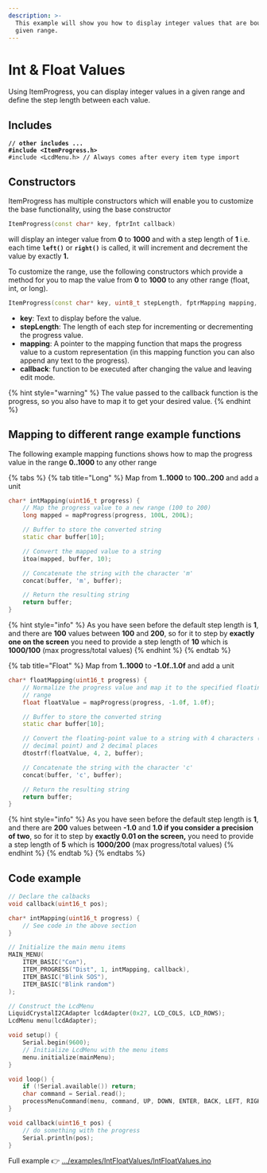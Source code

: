```yaml
---
description: >-
  This example will show you how to display integer values that are bound to a
  given range.
---
```


# Int & Float Values

Using ItemProgress, you can display integer values in a given range and define the step length between each value.

## Includes

<pre class="language-cpp"><code class="lang-cpp"><strong>// other includes ...
</strong><strong>#include &#x3C;ItemProgress.h>
</strong>#include &#x3C;LcdMenu.h> // Always comes after every item type import
</code></pre>

## Constructors

ItemProgress has multiple constructors which will enable you to customize the base functionality, using the base constructor

```cpp
ItemProgress(const char* key, fptrInt callback)
```

will display an integer value from **0** to **1000** and with a step length of **1** i.e. each time **`left()`** or **`right()`** is called, it will increment and decrement the value by exactly **1.**

To customize the range, use the following constructors which provide a method for you to map the value from **0** to **1000** to any other range (float, int, or long).

```cpp
ItemProgress(const char* key, uint8_t stepLength, fptrMapping mapping, fptrInt callback)
```

* **key**: Text to display before the value.
* **stepLength**: The length of each step for incrementing or decrementing the progress value.
* **mapping**: A pointer to the mapping function that maps the progress value to a custom representation (in this mapping function you can also append any text to the progress).
* **callback**: function to be executed after changing the value and leaving edit mode.

{% hint style="warning" %}
The value passed to the callback function is the progress, so you also have to map it to get your desired value.
{% endhint %}

## Mapping to different range example functions

The following example mapping functions shows how to map the progress value in the range **0..1000** to any other range

{% tabs %}
{% tab title="Long" %}
Map from **1..1000** to **100..200** and add a unit

```cpp
char* intMapping(uint16_t progress) {
    // Map the progress value to a new range (100 to 200)
    long mapped = mapProgress(progress, 100L, 200L);

    // Buffer to store the converted string
    static char buffer[10];

    // Convert the mapped value to a string
    itoa(mapped, buffer, 10);

    // Concatenate the string with the character 'm'
    concat(buffer, 'm', buffer);

    // Return the resulting string
    return buffer;
}
```

{% hint style="info" %}
As you have seen before the default step length is **1**, and there are **100** values between **100** and **200**, so for it to step by **exactly one on the screen** you need to provide a step length of **10** which is **1000/100** (max progress/total values)
{% endhint %}
{% endtab %}

{% tab title="Float" %}
Map from **1..1000** to **-1.0f..1.0f** and add a unit

```cpp
char* floatMapping(uint16_t progress) {
    // Normalize the progress value and map it to the specified floating-point
    // range
    float floatValue = mapProgress(progress, -1.0f, 1.0f);

    // Buffer to store the converted string
    static char buffer[10];

    // Convert the floating-point value to a string with 4 characters (including
    // decimal point) and 2 decimal places
    dtostrf(floatValue, 4, 2, buffer);

    // Concatenate the string with the character 'c'
    concat(buffer, 'c', buffer);

    // Return the resulting string
    return buffer;
}
```

{% hint style="info" %}
As you have seen before the default step length is **1**, and there are **200** values between **-1.0** and **1.0 if you consider a precision of two**, so for it to step by **exactly 0.01 on the screen,** you need to provide a step length of **5** which is **1000/200** (max progress/total values)
{% endhint %}
{% endtab %}
{% endtabs %}

## Code example

```cpp
// Declare the calbacks
void callback(uint16_t pos);

char* intMapping(uint16_t progress) {
    // See code in the above section
}

// Initialize the main menu items
MAIN_MENU(
    ITEM_BASIC("Con"),
    ITEM_PROGRESS("Dist", 1, intMapping, callback),
    ITEM_BASIC("Blink SOS"),
    ITEM_BASIC("Blink random")
);

// Construct the LcdMenu
LiquidCrystalI2CAdapter lcdAdapter(0x27, LCD_COLS, LCD_ROWS);
LcdMenu menu(lcdAdapter);

void setup() {
    Serial.begin(9600);
    // Initialize LcdMenu with the menu items
    menu.initialize(mainMenu);
}

void loop() {
    if (!Serial.available()) return;
    char command = Serial.read();
    processMenuCommand(menu, command, UP, DOWN, ENTER, BACK, LEFT, RIGHT);
}

void callback(uint16_t pos) {
    // do something with the progress
    Serial.println(pos);
}
```

Full example 👉 [.../examples/IntFloatValues/IntFloatValues.ino](https://github.com/forntoh/LcdMenu/tree/master/examples/IntFloatValues/IntFloatValues.ino)
